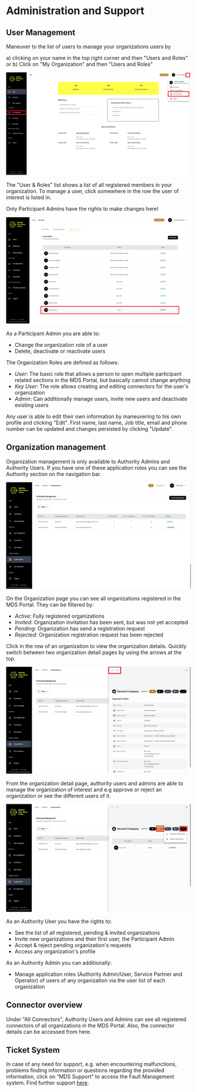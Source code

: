 # Administration and Support

## User Management

Maneuver to the list of users to manage your organizations users by

a) clicking on your name in the top right corner and then "Users and Roles"
or b) Click on "My Organization" and then "Users and Roles"

![user-management](images/usermanagmanagement.png)

The "User & Roles" list shows a list of all registered members in your organization.
To manage a user, click somewhere in the row the user of interest is listed in.

Only Participant Admins have the rights to make changes here!

![users-list](images/users-list-select-one.png)

As a Participant Admin you are able to:

- Change the organization role of a user
- Delete, deactivate or reactivate users

The Organization Roles are defined as follows:

- _User_: The basic role that allows a person to open multiple participant related sections in the MDS Portal, but basically cannot change anything
- _Key User_: The role allows creating and editing connectors for the user's organization
- _Admin_: Can additionally manage users, invite new users and deactivate existing users

Any user is able to edit their own information by maneuvering to his own profile and clicking "Edit". First name, last name, Job title, email and phone number can be updated and changes persisted by clicking "Update".

## Organization management

Organization management is only available to Authority Admins and Authority Users. If you have one of these application roles you can see the Authority section on the navigation bar.

![organizations-page](images/organizations-page.png)

On the Organization page you can see all organizations registered in the MDS Portal. They can be filtered by:

- _Active_: Fully registered organizations
- _Invited_: Organization invitation has been sent, but was not yet accepted
- _Pending_: Organization has send a registration request
- _Rejected_: Organization registration request has been rejected

Click in the row of an organization to view the organization details. Quickly switch between two organization detail pages by using the arrows at the top.

![organization-detail-page](images/organization-detail-page.png)

From the organization detail page, authority users and admins are able to manage the organization of interest and e.g approve or reject an organization or see the different users of it.

![manage-organizations](images/authority-external-users-list.png)

As an Authority User you have the rights to:

- See the list of all registered, pending & invited organizations
- Invite new organizations and their first user, the Participant Admin
- Accept & reject pending organization's requests
- Access any organization's profile

As an Authority Admin you can additionally:

- Manage application roles (Authority Admin/User, Service Partner and Operator) of users of any organization via the user list of each organization

## Connector overview

Under "All Connectors", Authority Users and Admins can see all registered connectors of all organizations in the MDS Portal.
Also, the connector details can be accessed from here.

## Ticket System

In case of any need for support, e.g. when encountering malfunctions, problems finding information or questions regarding the provided information, click on “MDS Support” to access the Fault Management system.
Find further support [here](https://mobility-dataspace.online/).

